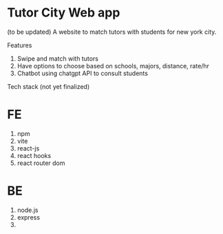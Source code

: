 # Tutor City Web app

(to be updated) 
A website to match tutors with students for new york city. 

Features 
1. Swipe and match with tutors
2. Have options to choose based on schools, majors, distance, rate/hr 
3. Chatbot using chatgpt API to consult students
   

Tech stack 
(not yet finalized) 
# FE
1. npm
2. vite
3. react-js
4. react hooks
5. react router dom


# BE 
1. node.js
2. express
3. 
